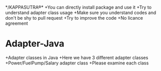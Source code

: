 */KAPPASUTRA®\*
+You can directly install package and use it
+Try to understand adapter class usage
+Make sure you understand codes and don't be shy to pull request
+Try to improve the code
+No licance agreement

# Adapter-Java
+Adapter classes in Java
+Here we have 3 different adapter classes
+Power/FuelPump/Salary adapter class
+Please examine each class
